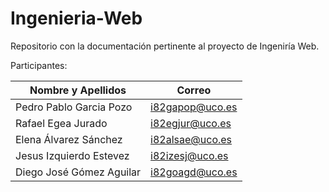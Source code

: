 # Ingenieria-Web
Repositorio con la documentación pertinente al proyecto de Ingeniría Web.

Participantes: 



|  **Nombre y Apellidos**  |   **Correo**    | 
|--------------------------|-----------------|
| Pedro Pablo Garcia Pozo  | i82gapop@uco.es |
| Rafael Egea Jurado       | i82egjur@uco.es |
| Elena Álvarez Sánchez    | i82alsae@uco.es |
| Jesus Izquierdo Estevez  | i82izesj@uco.es |
| Diego José Gómez Aguilar | i82goagd@uco.es |

